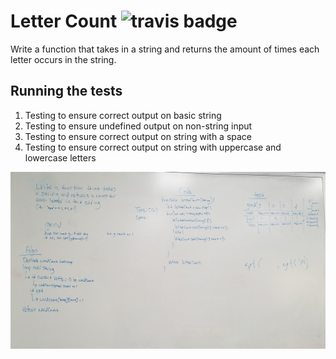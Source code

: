 # Letter Count ![travis badge](https://travis-ci.com/tganyan/letter-count.svg?branch=master)

Write a function that takes in a string and returns the amount of times each letter occurs in the string.

## Running the tests

1. Testing to ensure correct output on basic string
2. Testing to ensure undefined output on non-string input
3. Testing to ensure correct output on string with a space
4. Testing to ensure correct output on string with uppercase and lowercase letters

![Whiteboarding image](assets/letter-count.jpg)
